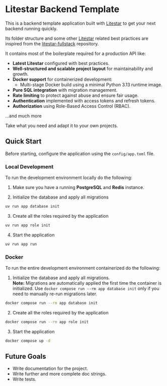 # Litestar Backend Template
This is a backend template application built with [Litestar](https://litestar.dev/) to get your next backend running quickly.

Its folder structure and some other [Litestar](https://litestar.dev/) related best practices are inspired from the [litestar-fullstack](https://github.com/litestar-org/litestar-fullstack) repository.

It contains most of the boilerplate required for a production API like:

- **Latest Litestar** configured with best practices.  
- **Well-structured and scalable project layout** for maintainability and growth.  
- **Docker support** for containerized development:  
  - Multi-stage Docker build using a minimal Python 3.13 runtime image.  
- **Pure SQL integration** with migration management.  
- **Rate limiting** to protect against abuse and ensure fair usage.  
- **Authentication** implemented with access tokens and refresh tokens.  
- **Authorization** using Role-Based Access Control (RBAC).  

...and much more

Take what you need and adapt it to your own projects.

## Quick Start

Before starting, configure the application using the `config/app.toml` file. 

### Local Development

To run the development environment locally do the following:

1. Make sure you have a running **PostgreSQL** and **Redis** instance. 

2. Initialize the database and apply all migrations

```bash
uv run app database init
```

3. Create all the roles required by the application

```bash
uv run app role init
```

4. Start the application

```bash
uv run app run
```

### Docker

To run the entire development environment containerized do the following:

1. Initialize the database and apply all migrations.  
  **Note:** Migrations are automatically applied the first time the container is initialized. Use `docker compose run --rm app database init` only if you need to manually re-run migrations later. 

```bash
docker compose run --rm app database init
```

2. Create all the roles required by the application

```bash
docker compose run --rm app role init
```

3. Start the application

```bash
docker compose up -d
```

## Future Goals
- Write documentation for the project.
- Write further and more complete doc strings.
- Write tests.
